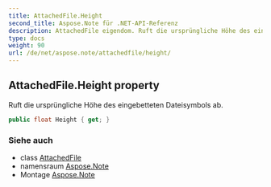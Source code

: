 ```yaml
---
title: AttachedFile.Height
second_title: Aspose.Note für .NET-API-Referenz
description: AttachedFile eigendom. Ruft die ursprüngliche Höhe des eingebetteten Dateisymbols ab.
type: docs
weight: 90
url: /de/net/aspose.note/attachedfile/height/
---
```

## AttachedFile.Height property

Ruft die ursprüngliche Höhe des eingebetteten Dateisymbols ab.

```csharp
public float Height { get; }
```

### Siehe auch

* class [AttachedFile](../)
* namensraum [Aspose.Note](../../attachedfile/)
* Montage [Aspose.Note](../../../)


